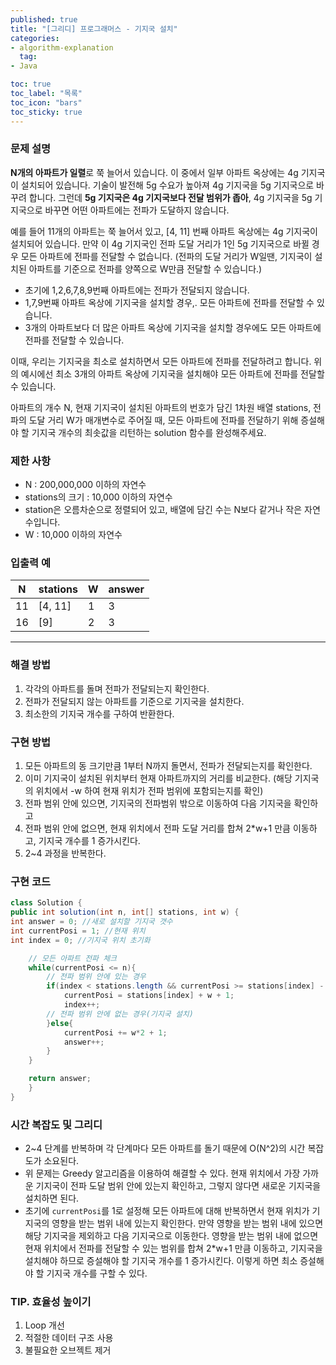 ```yaml
---
published: true
title: "[그리디] 프로그래머스 - 기지국 설치"
categories:
- algorithm-explanation
  tag:
- Java

toc: true
toc_label: "목록"
toc_icon: "bars"
toc_sticky: true
---
```

### 문제 설명

**N개의 아파트가 일렬**로 쭉 늘어서 있습니다. 이 중에서 일부 아파트 옥상에는 4g 기지국이 설치되어 있습니다. 기술이 발전해 5g 수요가 높아져 4g 기지국을 5g 기지국으로 바꾸려 합니다. 그런데 **5g 기지국은 4g 기지국보다 전달 범위가 좁아**, 4g 기지국을 5g 기지국으로 바꾸면 어떤 아파트에는 전파가 도달하지 않습니다.

예를 들어 11개의 아파트는 쭉 늘어서 있고, [4, 11] 번째 아파트 옥상에는 4g 기지국이 설치되어 있습니다. 만약 이 4g 기지국인 전파 도달 거리가 1인 5g 기지국으로 바뀔 경우 모든 아파트에 전파를 전달할 수 없습니다. (전파의 도달 거리가 W일땐, 기지국이 설치된 아파트를 기준으로 전파를 양쪽으로 W만큼 전달할 수 있습니다.)

- 초기에 1,2,6,7,8,9번째 아파트에는 전파가 전달되지 않습니다.
- 1,7,9번째 아파트 옥상에 기지국을 설치할 경우,. 모든 아파트에 전파를 전달할 수 있습니다.
- 3개의 아파트보다 더 많은 아파트 옥상에 기지국을 설치할 경우에도 모든 아파트에 전파를 전달할 수 있습니다.

이때, 우리는 기지국을 최소로 설치하면서 모든 아파트에 전파를 전달하려고 합니다. 위의 예시에선 최소 3개의 아파트 옥상에 기지국을 설치해야 모든 아파트에 전파를 전달할 수 있습니다.

아파트의 개수 N, 현재 기지국이 설치된 아파트의 번호가 담긴 1차원 배열 stations, 전파의 도달 거리 W가 매개변수로 주어질 때, 모든 아파트에 전파를 전달하기 위해 증설해야 할 기지국 개수의 최솟값을 리턴하는 solution 함수를 완성해주세요.

### 제한 사항

- N : 200,000,000 이하의 자연수
- stations의 크기 : 10,000 이하의 자연수
- station은 오름차순으로 정렬되어 있고, 배열에 담긴 수는 N보다 같거나 작은 자연수입니다.
- W : 10,000 이하의 자연수

### 입출력 예

| N | stations | W | answer |
| --- | --- | --- | --- |
| 11 | [4, 11] | 1 | 3 |
| 16 | [9] | 2 | 3 |

---

### 해결 방법

1. 각각의 아파트를 돌며 전파가 전달되는지 확인한다.
2. 전파가 전달되지 않는 아파트를 기준으로 기지국을 설치한다.
3. 최소한의 기지국 개수를 구하여 반환한다.

### 구현 방법

1. 모든 아파트의 동 크기만큼 1부터 N까지 돌면서, 전파가 전달되는지를 확인한다.
2. 이미 기지국이 설치된 위치부터 현재 아파트까지의 거리를 비교한다. (해당 기지국의 위치에서 -w 하여 현재 위치가 전파 범위에 포함되는지를 확인)
3. 전파 범위 안에 있으면, 기지국의 전파범위 밖으로 이동하여 다음 기지국을 확인하고
4. 전파 범위 안에 없으면, 현재 위치에서 전파 도달 거리를 합쳐 2*w+1 만큼 이동하고, 기지국 개수를 1 증가시킨다.
5. 2~4 과정을 반복한다.

### 구현 코드

```java
class Solution {
public int solution(int n, int[] stations, int w) {
int answer = 0; //새로 설치할 기지국 갯수
int currentPosi = 1; //현재 위치
int index = 0; //기지국 위치 초기화

    // 모든 아파트 전파 체크
    while(currentPosi <= n){
        // 전파 범위 안에 있는 경우
        if(index < stations.length && currentPosi >= stations[index] - w){
            currentPosi = stations[index] + w + 1;
            index++;
        // 전파 범위 안에 없는 경우(기지국 설치)        
        }else{
            currentPosi += w*2 + 1;
            answer++;
        }
    }

    return answer;
    }
}
```

### 시간 복잡도 및 그리디
* 2~4 단계를 반복하며 각 단계마다 모든 아파트를 돌기 때문에 O(N^2)의 시간 복잡도가 소요된다.
* 위 문제는 Greedy 알고리즘을 이용하여 해결할 수 있다. 현재 위치에서 가장 가까운 기지국이 전파 도달 범위 안에 있는지 확인하고, 그렇지 않다면 새로운 기지국을 설치하면 된다.
* 초기에 `currentPosi`를 1로 설정해 모든 아파트에 대해 반복하면서 현재 위치가 기지국의 영향을 받는 범위 내에 있는지 확인한다. 만약 영향을 받는 범위 내에 있으면 해당 기지국을 제외하고 다음 기지국으로 이동한다. 영향을 받는 범위 내에 없으면 현재 위치에서 전파를 전달할 수 있는 범위를 합쳐 2*w+1 만큼 이동하고, 기지국을 설치해야 하므로 증설해야 할 기지국 개수를 1 증가시킨다. 이렇게 하면 최소 증설해야 할 기지국 개수를 구할 수 있다.


### TIP. 효율성 높이기

1. Loop 개선
2. 적절한 데이터 구조 사용
3. 불필요한 오브젝트 제거